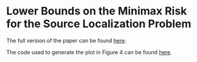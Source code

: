 # Lower Bounds on the Minimax Risk for the Source Localization Problem

The full version of the paper can be found
[here](https://github.com/praveenv253/isit-2017/blob/master/paper.pdf).

The code used to generate the plot in Figure 4 can be found
[here](https://github.com/praveenv253/isit-2017/blob/master/q-function-test/q_fn_test.py).
